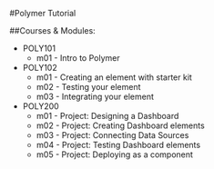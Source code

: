 #Polymer Tutorial

##Courses & Modules:
- POLY101
	- m01 - Intro to Polymer
- POLY102
	- m01 - Creating an element with starter kit
	- m02 - Testing your element
	- m03 - Integrating your element
- POLY200
	- m01 - Project: Designing a Dashboard
	- m02 - Project: Creating Dashboard elements
	- m03 - Project: Connecting Data Sources
	- m04 - Project: Testing Dashboard elements
	- m05 - Project: Deploying as a component